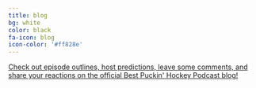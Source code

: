 ```yaml
---
title: blog
bg: white
color: black
fa-icon: blog
icon-color: '#ff828e'
---
```


<div class="row">
  <div class="col">
    <div class="row">
      <div class="col text-center">
        <a href="/blog">
          <span class="fa-stack fa-6x">
            <i class="fa fa-circle fa-stack-2x"></i>
            <i class="fas fa-newspaper fa-stack-1x text-white"></i>
          </span>
        </a>
        <a href="/blog">
          <!--
          <span class="fa-stack subtlecircle" style="font-size:100px; background:rgb(255,255,255,0.1)">
            <i class="fa fa-circle fa-stack-2x text-white"></i>
            <i class="fas fa-newspaper fa-stack-1x fa-dg"></i>
          </span>
          -->
          <p>Check out episode outlines, host predictions, leave some comments, and share your reactions on the official Best Puckin' Hockey Podcast blog!</p>
        </a>
      </div>
    </div>
  </div>
</div>
